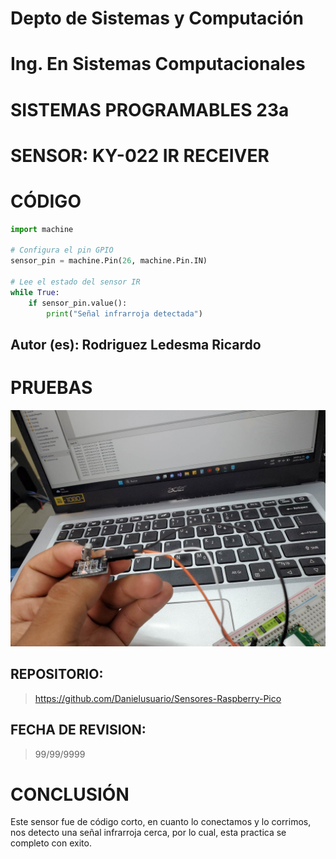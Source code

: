 # Depto de Sistemas y Computación
# Ing. En Sistemas Computacionales
# SISTEMAS PROGRAMABLES 23a

# SENSOR: KY-022 IR RECEIVER

# CÓDIGO
```python
import machine

# Configura el pin GPIO
sensor_pin = machine.Pin(26, machine.Pin.IN) 

# Lee el estado del sensor IR
while True:
    if sensor_pin.value():
        print("Señal infrarroja detectada")
```

## Autor (es): Rodriguez Ledesma Ricardo

# PRUEBAS

![Image](https://github.com/Danielusuario/Sensores-Raspberry-Pico/blob/main/Imagenes/KY-022IrReceiver.jpg)

## REPOSITORIO: 
> https://github.com/Danielusuario/Sensores-Raspberry-Pico

## FECHA DE REVISION: 
> 99/99/9999

# CONCLUSIÓN
Este sensor fue de código corto, en cuanto lo conectamos y lo corrimos, nos detecto una señal infrarroja cerca, por lo cual, esta practica se completo con exito.
